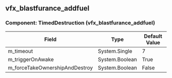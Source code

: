 ## vfx_blastfurance_addfuel

### Component: TimedDestruction (vfx_blastfurance_addfuel)

|Field|Type|Default Value|
|---|---|---|
|m_timeout|System.Single|7|
|m_triggerOnAwake|System.Boolean|True|
|m_forceTakeOwnershipAndDestroy|System.Boolean|False|

